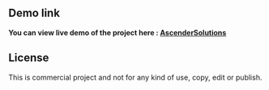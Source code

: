 ## Demo link 

**You can view live demo of the project here :
[AscenderSolutions](https://nirobsaha420.github.io/AscenderSolutions/services.html)**

## License

This is commercial project and not for any kind of use, copy, edit or publish.
